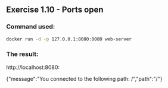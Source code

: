 ## Exercise 1.10 - Ports open

### Command used:
```bash
docker run -d -p 127.0.0.1:8080:8080 web-server
```

### The result:
http://localhost:8080:

{"message":"You connected to the following path: /","path":"/"}